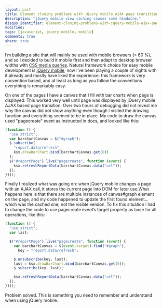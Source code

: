 ```yaml
---
layout: post
title: Element cloning problems with jQuery mobile AJAX page transitions
description: "jQuery mobile view caching causes some headache."
disqus_identifier: element-cloning-problems-with-jquery-mobile-ajax-page-transitions
modified:
tags: [javascript, jquery mobile, mobile]
comments: true
share: true
---
```


I’m building a site that will mainly be used with mobile browsers (> 60 %), and so I
decided to build it mobile first and then adapt to desktop browser widths with
[CSS media queries](http://www.w3.org/TR/css3-mediaqueries/). Natural framework
choice for easy mobile development is [jQuery mobile](http://jquerymobile.com/);
now I’ve been playing a couple of nights with it already and mostly have liked
the experience: this framework is very convention based, and at least as long
as you follow the conventions everything is remarkably easy.

On one of the pages I have a canvas that I fill with bar charts when page is displayed.
This worked very well until page was displayed by jQuery mobile AJAX based page transition.
Over two hours of debugging did not reveal me why the canvas did not show anything even
though I visited the drawing function and everything seemed to be in place. My code to
draw the canvas used "pagecreate" event as instructed in docs, and looked like this:

```js
(function () {
  "use strict";
  var barchartCanvas = $("#graph");
  $.subscribe(
    "report.data/refresh",
    ksx.drawBarChart.bind(barchartCanvas.get(0))
  );
  $("#reportPage").live("pagecreate", function (event) {
    ksx.refreshReportData(barchartCanvas.data("url"));
  });
})();
```

Finally I realized what was going on: when jQuery mobile changes a page with an
AJAX call, it stores the current page into DOM for later use.What happens here
is that there are multiple instances of canvas#graph element on the page, and
my code happened to update the first found element… which was the cached one,
not the visible version. To fix this situation I had to change the code to use
pagecreate event’s target property as base for all operations, like this:

```js
(function () {
  "use strict";
  var last;

  $("#reportPage").live("pagecreate", function (event) {
    var barchartCanvas = $(event.target).find("#graph"),
      key = "report.data/refresh";

    $.unsubscribe(key, last);
    last = ksx.drawBarChart.bind(barchartCanvas.get(0));
    $.subscribe(key, last);

    ksx.refreshReportData(barchartCanvas.data("url"));
  });
})();
```

Problem solved. This is something you need to remember and understand when using jQuery mobile.
